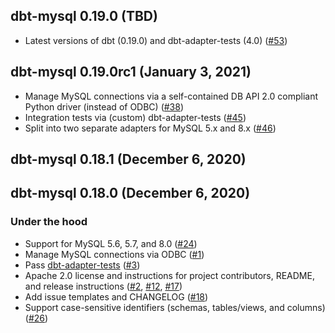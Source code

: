 ## dbt-mysql 0.19.0 (TBD)
- Latest versions of dbt (0.19.0) and dbt-adapter-tests (4.0) ([#53](https://github.com/dbeatty10/dbt-mysql/pull/53))

## dbt-mysql 0.19.0rc1 (January 3, 2021)

- Manage MySQL connections via a self-contained DB API 2.0 compliant Python driver (instead of ODBC) ([#38](https://github.com/dbeatty10/dbt-mysql/pull/38))
- Integration tests via (custom) dbt-adapter-tests ([#45](https://github.com/dbeatty10/dbt-mysql/pull/45))
- Split into two separate adapters for MySQL 5.x and 8.x ([#46](https://github.com/dbeatty10/dbt-mysql/pull/46))

## dbt-mysql 0.18.1 (December 6, 2020)

## dbt-mysql 0.18.0 (December 6, 2020)

### Under the hood
- Support for MySQL 5.6, 5.7, and 8.0 ([#24](https://github.com/dbeatty10/dbt-mysql/pull/24))
- Manage MySQL connections via ODBC ([#1](https://github.com/dbeatty10/dbt-mysql/pull/1))
- Pass [dbt-adapter-tests](https://github.com/dbeatty10/dbt-adapter-tests) ([#3](https://github.com/dbeatty10/dbt-mysql/pull/3))
- Apache 2.0 license and instructions for project contributors, README, and release instructions ([#2](https://github.com/dbeatty10/dbt-mysql/pull/2), [#12](https://github.com/dbeatty10/dbt-mysql/pull/12), [#17](https://github.com/dbeatty10/dbt-mysql/pull/17))
- Add issue templates and CHANGELOG ([#18](https://github.com/dbeatty10/dbt-mysql/pull/18))
- Support case-sensitive identifiers (schemas, tables/views, and columns) ([#26](https://github.com/dbeatty10/dbt-mysql/pull/26))

